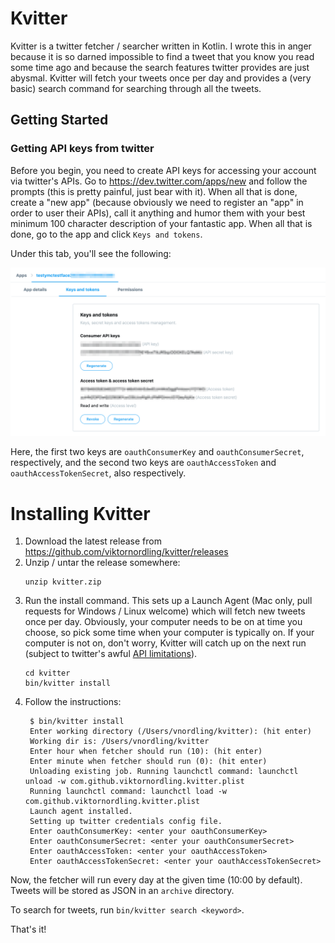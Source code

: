 # Kvitter
Kvitter is a twitter fetcher / searcher written in Kotlin. I wrote this in anger because it is
so darned impossible to find a tweet that you know you read some time ago and because the search
features twitter provides are just abysmal. Kvitter will fetch your tweets once per day and provides
a (very basic) search command for searching through all the tweets.

## Getting Started

### Getting API keys from twitter
Before you begin, you need to create API keys for accessing your account via twitter's
APIs. Go to https://dev.twitter.com/apps/new and follow the prompts (this is pretty painful, just 
bear with it). When all that is done, create a "new app" (because obviously we need to register an "app"
in order to user their APIs), call it anything and humor them with your best minimum 100 character
description of your fantastic app. When all that is done, go to the app and click `Keys and tokens`.

Under this tab, you'll see the following:

![keys](key_screenshot.png)

Here, the first two keys are `oauthConsumerKey` and `oauthConsumerSecret`, respectively,
and the second two keys are `oauthAccessToken` and `oauthAccessTokenSecret`, also respectively.

# Installing Kvitter
  
1. Download the latest release from https://github.com/viktornordling/kvitter/releases
2. Unzip / untar the release somewhere:
   ```
   unzip kvitter.zip
   ```
3. Run the install command. This sets up a Launch Agent (Mac only, pull requests for 
   Windows / Linux  welcome) which will fetch new tweets once per day. Obviously, your computer
   needs to be on at time you choose, so pick some time when your computer is typically on.
   If your computer is not on, don't worry, Kvitter will catch up on the next run (subject
   to twitter's awful [API limitations](https://stackoverflow.com/q/8471489/214429)).
   ```
   cd kvitter
   bin/kvitter install
   ```
4. Follow the instructions:
   ```
    $ bin/kvitter install
    Enter working directory (/Users/vnordling/kvitter): (hit enter)
    Working dir is: /Users/vnordling/kvitter
    Enter hour when fetcher should run (10): (hit enter)
    Enter minute when fetcher should run (0): (hit enter)
    Unloading existing job. Running launchctl command: launchctl unload -w com.github.viktornordling.kvitter.plist
    Running launchctl command: launchctl load -w com.github.viktornordling.kvitter.plist
    Launch agent installed.
    Setting up twitter credentials config file.
    Enter oauthConsumerKey: <enter your oauthConsumerKey>
    Enter oauthConsumerSecret: <enter your oauthConsumerSecret> 
    Enter oauthAccessToken: <enter your oauthAccessToken>
    Enter oauthAccessTokenSecret: <enter your oauthAccessTokenSecret>
   ```

Now, the fetcher will run every day at the given time (10:00 by default). Tweets
will be stored as JSON in an `archive` directory.

To search for tweets, run `bin/kvitter search <keyword>`.

That's it!
